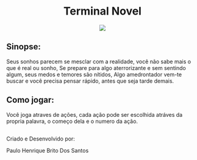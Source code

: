 <div align="center">
    <h1>
        Terminal Novel
    </h1>
    <p>
        <img src="https://img.shields.io/badge/terminal%20novel-in%20progress-yellow">
    </p>
</div>

## Sinopse:

Seus sonhos parecem se mesclar com a realidade, você não sabe mais o que é real ou sonho,
Se prepare para algo aterrorizante e sem sentindo algum, seus medos e temores são nítidos,
Algo amedrontador vem-te buscar e você precisa pensar rápido, antes que seja tarde demais.

## Como jogar:

Você joga atraves de ações, cada ação pode ser escolhida atráves da propria palavra, o começo
dela e o numero da ação.

##

<p>
Criado e Desenvolvido por: 

Paulo Henrique Brito Dos Santos
</p>
